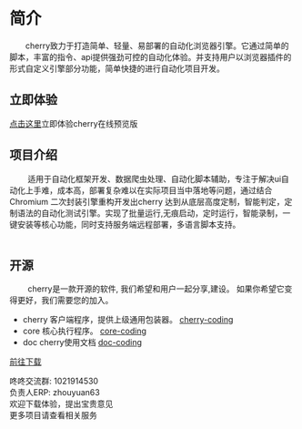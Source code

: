# 简介


&ensp;&ensp;&ensp;&ensp;cherry致力于打造简单、轻量、易部署的自动化浏览器引擎。它通过简单的脚本，丰富的指令、api提供强劲可控的自动化体验。并支持用户以浏览器插件的形式自定义引擎部分功能，简单快捷的进行自动化项目开发。

## 立即体验
[点击这里](https://renranbk.gitee.io/cherry-preview/#/)立即体验cherry在线预览版
## 项目介绍
&ensp;&ensp;&ensp;&ensp; 适用于自动化框架开发、数据爬虫处理、自动化脚本辅助，专注于解决ui自动化上手难，成本高，部署复杂难以在实际项目当中落地等问题，通过结合Chromium 二次封装引擎重构开发出cherry 达到从底层高度定制，智能判定，定制语法的自动化测试引擎。实现了批量运行,无痕启动，定时运行，智能录制，一键安装等核心功能，同时支持服务端远程部署，多语言脚本支持。
<br><br>

## 开源
&ensp;&ensp;&ensp;&ensp; cherry是一款开源的软件, 我们希望和用户一起分享,建设。
如果你希望它变得更好，我们需要您的加入。

- cherry 客户端程序，提供上级通用包装器。 [cherry-coding](https://coding.jd.com/cherry/cherry)
- core  核心执行程序。 [core-coding](https://coding.jd.com/cherry/core)
- doc  cherry使用文档 [doc-coding](https://coding.jd.com/cherry/doc)
 
<a href="/cherry/guide/introduce/download.html">前往下载</a>

咚咚交流群: 1021914530<br>
负责人ERP: zhouyuan63<br>
欢迎下载体验，提出宝贵意见<br>
更多项目请查看相关服务


